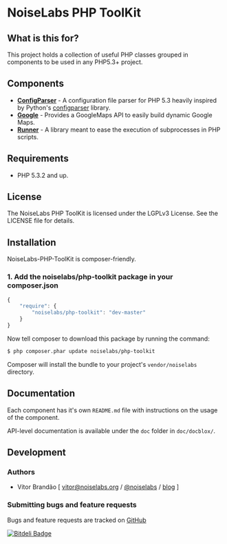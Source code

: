 NoiseLabs PHP ToolKit
=====================

What is this for?
-----------------

This project holds a collection of useful PHP classes grouped in components to be used in any PHP5.3+ project.

Components
----------

* **[ConfigParser](https://github.com/noiselabs/noiselabs-php-toolkit/tree/master/src/NoiseLabs/ToolKit/ConfigParser/README.md)** - A configuration file parser for PHP 5.3 heavily inspired by Python's [configparser](http://docs.python.org/dev/library/configparser.html) library.
* **[Google](https://github.com/noiselabs/noiselabs-php-toolkit/tree/master/src/NoiseLabs/ToolKit/Google)** - Provides a GoogleMaps API to easily build dynamic Google Maps.
* **[Runner](https://github.com/noiselabs/noiselabs-php-toolkit/tree/master/src/NoiseLabs/ToolKit/Runner/README.md)** - A library meant to ease the execution of subprocesses in PHP scripts.

Requirements
------------

* PHP 5.3.2 and up.

License
-------

The NoiseLabs PHP ToolKit is licensed under the LGPLv3 License. See the LICENSE file for details.

Installation
------------

NoiseLabs-PHP-ToolKit is composer-friendly.

### 1. Add the noiselabs/php-toolkit package in your composer.json

```js
{
    "require": {
        "noiselabs/php-toolkit": "dev-master"
    }
}
```

Now tell composer to download this package by running the command:

``` bash
$ php composer.phar update noiselabs/php-toolkit
```

Composer will install the bundle to your project's `vendor/noiselabs` directory.

Documentation
-------------

Each component has it's own `README.md` file with instructions on the usage of the component.

API-level documentation is available under the `doc` folder in `doc/docblox/`.

Development
-----------

### Authors

* Vítor Brandão [ <vitor@noiselabs.org> / [@noiselabs](http://twitter.com/noiselabs) / [blog](http://blog.noiselabs.org) ]

### Submitting bugs and feature requests

Bugs and feature requests are tracked on [GitHub](https://github.com/noiselabs/noiselabs-php-toolkit/issues)

[![Bitdeli Badge](https://d2weczhvl823v0.cloudfront.net/noiselabs/noiselabs-php-toolkit/trend.png)](https://bitdeli.com/free "Bitdeli Badge")

